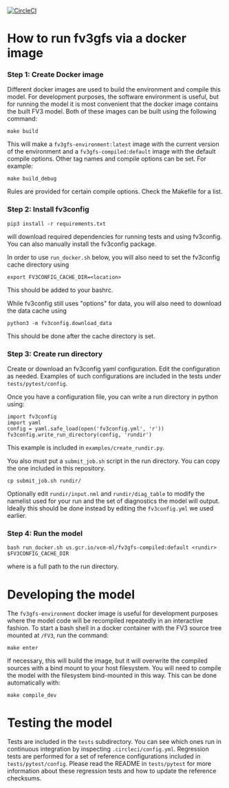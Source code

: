 [![CircleCI](https://circleci.com/gh/VulcanClimateModeling/fv3gfs.svg?style=svg)](https://circleci.com/gh/VulcanClimateModeling/fv3gfs)

# How to run fv3gfs via a docker image

### Step 1: Create Docker image

Different docker images are used to build the environment and compile this
model. For development purposes, the software environment is useful, but for
running the model it is most convenient that the docker image contains the
built FV3 model. Both of these images can be built using the following command:

```
make build
```
This will make a `fv3gfs-environment:latest` image with the current version of
the environment and a `fv3gfs-compiled:default` image with the default compile options.
Other tag names and compile options can be set. For example:
```
make build_debug
```
Rules are provided for certain compile options. Check the Makefile for a list.

### Step 2: Install fv3config
```
pip3 install -r requirements.txt
```
will download required dependencies for running tests and using fv3config. You can
also manually install the fv3config package.

In order to use `run_docker.sh` below, you will also need to set the fv3config
cache directory using
```
export FV3CONFIG_CACHE_DIR=<location>
```
This should be added to your bashrc.

While fv3config still uses "options" for data, you will also need to download the
data cache using
```
python3 -m fv3config.download_data
```
This should be done after the cache directory is set.

### Step 3: Create run directory
Create or download an fv3config yaml configuration. Edit the configuration as needed.
Examples of such configurations are included in the tests under `tests/pytest/config`.

Once you have a configuration file, you can write a run directory in python using:
```python3
import fv3config
import yaml
config = yaml.safe_load(open('fv3config.yml', 'r'))
fv3config.write_run_directory(config, 'rundir')
```
This example is included in `examples/create_rundir.py`.

You also must put a `submit_job.sh` script in the run directory. You can copy the one
included in this repository.
```
cp submit_job.sh rundir/
```

Optionally edit `rundir/input.nml` and `rundir/diag_table` to modify the namelist used
for your run and the set of diagnostics the model will output. Ideally this should be
done instead by editing the `fv3config.yml` we used earlier.


### Step 4: Run the model
```
bash run_docker.sh us.gcr.io/vcm-ml/fv3gfs-compiled:default <rundir> $FV3CONFIG_CACHE_DIR
```
where <rundir> is a full path to the run directory.

# Developing the model

The `fv3gfs-environment` docker image is useful for development purposes where the model code will be recompiled repeatedly in an interactive fashion. To start a bash shell in a docker container with the FV3 source tree mounted at `/FV3`, run the command:

    make enter

If necessary, this will build the image, but it will overwrite the compiled sources
with a bind mount to your host filesystem. You will need to compile the model with
the filesystem bind-mounted in this way. This can be done automatically with:

    make compile_dev

# Testing the model

Tests are included in the `tests` subdirectory. You can see which ones run in
continuous integration by inspecting `.circleci/config.yml`. Regression tests are
performed for a set of reference configurations included in `tests/pytest/config`.
Please read the README in `tests/pytest` for more information about these regression
tests and how to update the reference checksums.

